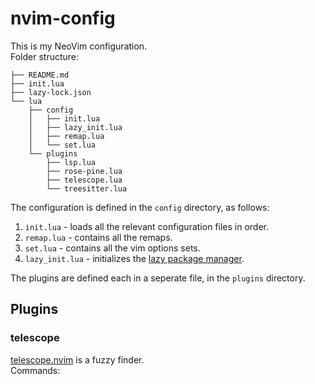 # nvim-config

This is my NeoVim configuration.  
Folder structure:  
```
├── README.md
├── init.lua
├── lazy-lock.json
└── lua
    ├── config
    │   ├── init.lua
    │   ├── lazy_init.lua
    │   ├── remap.lua
    │   └── set.lua
    └── plugins
        ├── lsp.lua
        ├── rose-pine.lua
        ├── telescope.lua
        └── treesitter.lua
```
  
The configuration is defined in the `config` directory, as follows:  
1. `init.lua` - loads all the relevant configuration files in order.  
2. `remap.lua` - contains all the remaps.  
3. `set.lua` - contains all the vim options sets.  
4. `lazy_init.lua` - initializes the [lazy package manager](https://github.com/folke/lazy.nvim).  
  
The plugins are defined each in a seperate file, in the `plugins` directory.  
  

## Plugins
### telescope
[telescope.nvim](https://github.com/nvim-telescope/telescope.nvim) is a fuzzy finder.  
Commands:  



